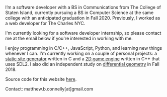 I’m a software developer with a BS in Communications from The College of Staten Island, currently pursuing a BS in Computer Science at the same college with an anticipated graduation in Fall 2020. Previously, I worked as a web developer for The Charles NYC.

I'm currently looking for a software developer internship, so please contact me at the email below if you're interested in working with me.

I enjoy programming in C/C++, JavaScript, Python, and learning new things whenever I can. I'm currently working on a couple of personal projects: a <a href="https://github.com/mattConn/cssg">static site generator</a> written in C and a <a href="https://github.com/mattConn/sdl-game">2D game engine</a> written in C++ that uses SDL2. I also did an independent study on <a href="https://github.com/mattConn/differential-geometry-exercises">differential geometry</a> in Fall 2018.


Source code for this website <a href="https://github.com/mattConn/mattconn.io">here</a>.

Contact: matthew.b.connelly[at]gmail.com
